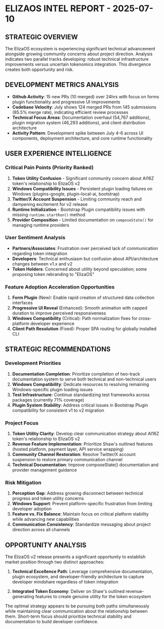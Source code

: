 # ELIZAOS INTEL REPORT - 2025-07-10

## STRATEGIC OVERVIEW
The ElizaOS ecosystem is experiencing significant technical advancement alongside growing community concerns about project direction. Analysis indicates two parallel tracks developing: robust technical infrastructure improvements versus uncertain tokenomics integration. This divergence creates both opportunity and risk.

## DEVELOPMENT METRICS ANALYSIS
- **Github Activity**: 15 new PRs (10 merged) over 24hrs with focus on forms plugin functionality and progressive UI improvements
- **Codebase Velocity**: July shows 124 merged PRs from 145 submissions (85.5% merge rate), indicating efficient review processes
- **Technical Focus Areas**: Documentation overhaul (54,767 additions), plugin migration system (46,293 additions), and client distribution architecture
- **Activity Pattern**: Development spike between July 4-6 across UI components, deployment architecture, and core runtime functionality

## USER EXPERIENCE INTELLIGENCE

### Critical Pain Points (Priority Ranked)
1. **Token Utility Confusion** - Significant community concern about AI16Z token's relationship to ElizaOS v2
2. **Windows Compatibility Issues** - Persistent plugin loading failures on Windows (plugins-google, plugin-local-ai, bootstrap)
3. **Twitter/X Account Suspension** - Limiting community reach and dampening excitement for v2 release
4. **Runtime Initialization** - Bootstrap Plugin compatibility issues with missing `runtime.startRun()` method
5. **Provider Composition** - Limited documentation on `composeState()` for managing runtime providers

### User Sentiment Analysis
- **Partners/Associates**: Frustration over perceived lack of communication regarding token integration
- **Developers**: Technical enthusiasm but confusion about API/architecture changes between v1.x and v2
- **Token Holders**: Concerned about utility beyond speculation; some proposing token rebranding to "ElizaOS"

### Feature Adoption Acceleration Opportunities
1. **Form Plugin** (New): Enable rapid creation of structured data collection interfaces
2. **Progressive UI Reveal** (Enhanced): Smooth animation with capped duration to improve perceived responsiveness
3. **Windows Compatibility** (Critical): Path normalization fixes for cross-platform developer experience
4. **Client Path Resolution** (Fixed): Proper SPA routing for globally installed CLI

## STRATEGIC RECOMMENDATIONS

### Development Priorities
1. **Documentation Completion**: Prioritize completion of two-track documentation system to serve both technical and non-technical users
2. **Windows Compatibility**: Dedicate resources to resolving remaining Windows-specific plugin loading issues
3. **Test Infrastructure**: Continue standardizing test frameworks across packages (currently 71% coverage)
4. **Plugin System Stability**: Address critical issues in Bootstrap Plugin compatibility for consistent v1 to v2 migration

### Project Focus
1. **Token Utility Clarity**: Develop clear communication strategy about AI16Z token's relationship to ElizaOS v2
2. **Revenue Feature Implementation**: Prioritize Shaw's outlined features (hosted platform, payment layer, API service wrapping)
3. **Community Channel Restoration**: Resolve Twitter/X account suspension to restore primary communication channel
4. **Technical Documentation**: Improve composeState() documentation and provider management guidance

### Risk Mitigation
1. **Perception Gap**: Address growing disconnect between technical progress and token utility concerns
2. **Windows Support**: Prevent platform-specific frustration from limiting developer adoption
3. **Feature vs. Fix Balance**: Maintain focus on critical platform stability while advancing new capabilities
4. **Communication Consistency**: Standardize messaging about project direction across all channels

## OPPORTUNITY ANALYSIS

The ElizaOS v2 release presents a significant opportunity to establish market position through two distinct approaches:

1. **Technical Excellence Path**: Leverage comprehensive documentation, plugin ecosystem, and developer-friendly architecture to capture developer mindshare regardless of token integration
   
2. **Integrated Token Economy**: Deliver on Shaw's outlined revenue-generating features to create genuine utility for the token ecosystem

The optimal strategy appears to be pursuing both paths simultaneously while maintaining clear communication about the relationship between them. Short-term focus should prioritize technical stability and documentation to build developer confidence.